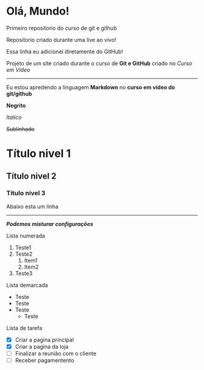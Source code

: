 # Olá, Mundo!
 Primeiro repositorio do curso de git e github
 
 Repositorio criado durante uma live ao vivo!
 
 Essa linha eu adicionei diretamente do GitHub!

 Projeto de um site criado durante o curso de **Git e GitHub** criado no *Curso em Vídeo*

---

Eu estou apredendo a linguagem **Markdown** no **curso em vídeo do git/github**

**Negrito**

*Italico*

~~Sublinhado~~

# Título nivel 1 #

## Título nivel 2 ##

### Título nivel 3 ###

Abaixo esta um linha

---

__*Podemos misturar configurações*__

Lista numerada
1. Teste1
10. Teste2
    1. Item1
    2. Item2
100. Teste3

Lista demarcada
* Teste
* Teste
* Teste
    * Teste
    
Lista de tarefa
- [x] Criar a pagina principal
- [x] Criar a pagina da loja
- [ ] Finalizar a reunião com o cliente
- [ ] Receber pagamentento 
